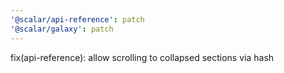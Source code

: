 ```yaml
---
'@scalar/api-reference': patch
'@scalar/galaxy': patch
---
```


fix(api-reference): allow scrolling to collapsed sections via hash
